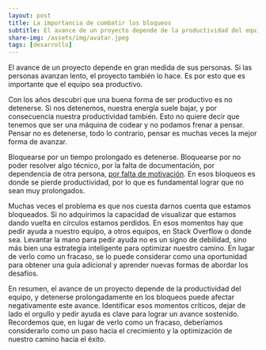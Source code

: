 ```yaml
---
layout: post
title: La importancia de combatir los bloqueos
subtitle: El avance de un proyecto depende de la productividad del equipo, y detenerse prolongadamente en los bloqueos puede afectar negativamente este avance.
share-img: /assets/img/avatar.jpeg
tags: [desarrollo]
---
```


El avance de un proyecto depende en gran medida de sus personas. Si las personas avanzan lento, el proyecto también lo hace. Es por esto que es importante que el equipo sea productivo.

Con los años descubrí que una buena forma de ser productivo es no detenerse. Si nos detenemos, nuestra energía suele bajar, y por consecuencia nuestra productividad también.
Esto no quiere decir que tenemos que ser una máquina de codear y no podamos frenar a pensar. Pensar no es detenerse, todo lo contrario, pensar es muchas veces la mejor forma de avanzar.

Bloquearse por un tiempo prolongado es detenerse. Bloquearse por no poder resolver algo técnico, por la falta de documentación, por dependencia de otra persona, [por falta de motivación](https://nicogaldamez.com.ar/2023-12-10-clave-productividad/). En esos bloqueos es donde se pierde productividad, por lo que es fundamental lograr que no sean muy prolongados.

Muchas veces el problema es que nos cuesta darnos cuenta que estamos bloqueados. Si no adquirimos la capacidad de visualizar que estamos dando vuelta en círculos estamos perdidos. En esos momentos hay que pedir ayuda a nuestro equipo, a otros equipos, en Stack Overflow o donde sea. Levantar la mano para pedir ayuda no es un signo de debilidad, sino más bien una estrategia inteligente para optimizar nuestro camino. En lugar de verlo como un fracaso, se lo puede considerar como una oportunidad para obtener una guía adicional y aprender nuevas formas de abordar los desafíos.

En resumen, el avance de un proyecto depende de la productividad del equipo, y detenerse prolongadamente en los bloqueos puede afectar negativamente este avance. Identificar esos momentos críticos, dejar de lado el orgullo y pedir ayuda es clave para lograr un avance sostenido. Recordemos que, en lugar de verlo como un fracaso, deberíamos considerarlo como un paso hacia el crecimiento y la optimización de nuestro camino hacia el éxito.
